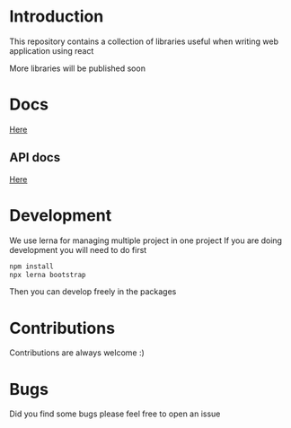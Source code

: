 # Introduction

This repository contains a collection of libraries useful when writing
web application using react

More libraries will be published soon

# Docs

[Here](https://nulab.github.io/hydralibs/)

## API docs
[Here](https://nulab.github.io/hydralibs/api)

# Development

We use lerna for managing multiple project in one project
If you are doing development you will need to do first

```sh
npm install
npx lerna bootstrap
```

Then you can develop freely in the packages

# Contributions

Contributions are always welcome :)

# Bugs

Did you find some bugs please feel free to open an issue
